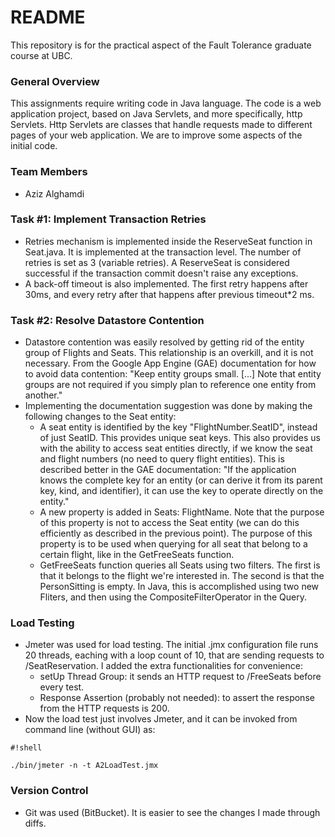 # README #

This repository is for the practical aspect of the Fault Tolerance graduate course at UBC.

### General Overview ###

This assignments require writing code in Java language. The code is a web application project, based on Java Servlets, and more specifically, http Servlets. Http Servlets are classes that handle requests made to different pages of your web application. We are to improve some aspects of the initial code.

### Team Members ###

* Aziz Alghamdi

### Task #1: Implement Transaction Retries ###

* Retries mechanism is implemented inside the ReserveSeat function in Seat.java. It is implemented at the transaction level. The number of retries is set as 3 (variable retries). A ReserveSeat is considered successful if the transaction commit doesn't raise any exceptions. 
* A back-off timeout is also implemented. The first retry happens after 30ms, and every retry after that happens after previous timeout*2 ms.

### Task #2: Resolve Datastore Contention ###

* Datastore contention was easily resolved by getting rid of the entity group of Flights and Seats. This relationship is an overkill, and it is not necessary. From the Google App Engine (GAE) documentation for how to avoid data contention: "Keep entity groups small. [...] Note that entity groups are not required if you simply plan to reference one entity from another."
* Implementing the documentation suggestion was done by making the following changes to the Seat entity:
    * A seat entity is identified by the key "FlightNumber.SeatID", instead of just SeatID. This provides unique seat keys. This also provides us with the ability to access seat entities directly, if we know the seat and flight numbers (no need to query flight entities). This is described better in the GAE documentation: "If the application knows the complete key for an entity (or can derive it from its parent key, kind, and identifier), it can use the key to operate directly on the entity."
    * A new property is added in Seats: FlightName. Note that the purpose of this property is not to access the Seat entity (we can do this efficiently as described in the previous point). The purpose of this property is to be used when querying for all seat that belong to a certain flight, like in the GetFreeSeats function.
    * GetFreeSeats function queries all Seats using two filters. The first is that it belongs to the flight we're interested in. The second is that the PersonSitting is empty. In Java, this is accomplished using two new Fliters, and then using the CompositeFilterOperator in the Query.

### Load Testing ###

* Jmeter was used for load testing. The initial .jmx configuration file runs 20 threads, eaching with a loop count of 10, that are sending requests to /SeatReservation. I added the extra functionalities for convenience:
    * setUp Thread Group: it sends an HTTP request to /FreeSeats before every test.
    * Response Assertion (probably not needed): to assert the response from the HTTP requests is 200.
* Now the load test just involves Jmeter, and it can be invoked from command line (without GUI) as: 
```
#!shell

./bin/jmeter -n -t A2LoadTest.jmx
```

### Version Control ###

* Git was used (BitBucket). It is easier to see the changes I made through diffs.